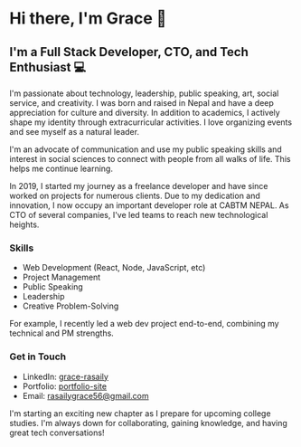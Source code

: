 # Hi there, I'm Grace 👋

## I'm a Full Stack Developer, CTO, and Tech Enthusiast 💻

I'm passionate about technology, leadership, public speaking, art, social service, and creativity. I was born and raised in Nepal and have a deep appreciation for culture and diversity. In addition to academics, I actively shape my identity through extracurricular activities. I love organizing events and see myself as a natural leader. 

I'm an advocate of communication and use my public speaking skills and interest in social sciences to connect with people from all walks of life. This helps me continue learning.

In 2019, I started my journey as a freelance developer and have since worked on projects for numerous clients. Due to my dedication and innovation, I now occupy an important developer role at CABTM NEPAL. As CTO of several companies, I've led teams to reach new technological heights.

### Skills

- Web Development (React, Node, JavaScript, etc)
- Project Management
- Public Speaking 
- Leadership
- Creative Problem-Solving

For example, I recently led a web dev project end-to-end, combining my technical and PM strengths.

### Get in Touch

- LinkedIn: [grace-rasaily](https://www.linkedin.com/in/grace-rasaily-)
- Portfolio: [portfolio-site](https://portfolio-61a0c.web.app)
- Email: rasailygrace56@gmail.com

I'm starting an exciting new chapter as I prepare for upcoming college studies. I'm always down for collaborating, gaining knowledge, and having great tech conversations!
